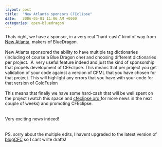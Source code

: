 ```yaml
---
layout: post
title:  "New Atlanta sponsors CFEclipse"
date:   2006-05-01 11:06 AM +0000
categories: open-bluedragon
---
```

Thats right, we have a sponsor, in a very real &quot;hard-cash&quot; kind of way from <a href="http://www.newatlanta.com/" target="_blank">New Atlanta</a>, makers of BlueDragon. <br /><br />New Atlanta sponsored the ability to have multiple tag dictionaries (including of course a Blue Dragon one) and choosing different dictionaries per project.&nbsp; A&nbsp; very useful feature indeed and just the kind of sponsorship that propels development of CFEclipse. This means that per project you get validation of your code against a version of CFML that you have chosen for that project. This will highlight any errors that you have with your code for that version of ColdFusion<br /><br />This means that finally we have some hard-cash that will be well spent on the project (watch this space and <a href="http://cfeclipse.org" target="_blank">cfeclipse.org </a>for more news in the next couple of weeks) and promoting CFEclipse.<br /><br /><br />Very exciting news indeed!<br /><br /><br />PS. sorry about the multiple edits, I havent upgraded to the latest version of <a href="http://www.blogcfc.com" target="_blank">blogCFC</a> so I cant write drafts!